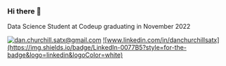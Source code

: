 ### Hi there 👋

Data Science Student at Codeup graduating in November 2022
  
<a href="mailto:dan.churchill.satx@gmail.com">![dan.churchill.satx@gmail.com](https://img.shields.io/badge/Gmail-D14836?style=for-the-badge&logo=gmail&logoColor=white)</a>
<a href="https://www.linkedin.com/in/danchurchillsatx">![www.linkedin.com/in/danchurchillsatx](https://img.shields.io/badge/LinkedIn-0077B5?style=for-the-badge&logo=linkedin&logoColor=white)</a>
